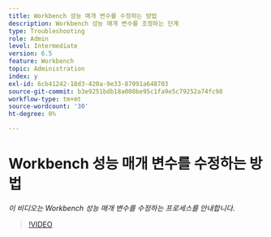 ```yaml
---
title: Workbench 성능 매개 변수를 수정하는 방법
description: Workbench 성능 매개 변수를 조정하는 단계
type: Troubleshooting
role: Admin
level: Intermediate
version: 6.5
feature: Workbench
topic: Administration
index: y
exl-id: 6cb41242-18d3-420a-9e33-87091a648703
source-git-commit: b3e9251bdb18a008be95c1fa9e5c79252a74fc98
workflow-type: tm+mt
source-wordcount: '30'
ht-degree: 0%

---
```


# Workbench 성능 매개 변수를 수정하는 방법

*이 비디오는 Workbench 성능 매개 변수를 수정하는 프로세스를 안내합니다.*

>[!VIDEO](https://video.tv.adobe.com/v/335511?quality=12&learn=on)
